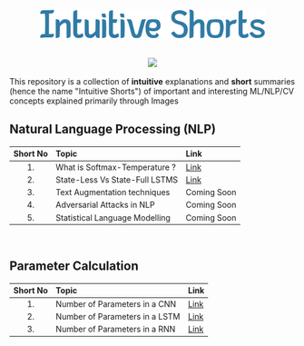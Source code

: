 <p align="center">
  <br>
  <img  src=shorts/docs/logo.png>
  </br>
</p>

<p align="center">
  <br>
  <img  src="https://img.shields.io/badge/Powered%20by-Intuitions-Green.svg">
  </br>
</p>

This repository is a collection of **intuitive** explanations and **short** summaries (hence the name "Intuitive Shorts") of important and interesting ML/NLP/CV concepts explained primarily through Images

## Natural Language Processing (NLP)
| Short No | Topic | Link |
|:---:|:---| :---
| 1. | What is Softmax-Temperature ? | [Link](https://intuitiveshorts.blogspot.com/2020/04/softmax-temperature.html) |
| 2. | State-Less Vs State-Full LSTMS | [Link](https://intuitiveshorts.blogspot.com/2020/04/stateless-vs-statefull-sequence-models.html) |
| 3. | Text Augmentation techniques | Coming Soon |
| 4. | Adversarial Attacks in NLP | Coming Soon |
| 5. | Statistical Language Modelling | Coming Soon |

<br>

## Parameter Calculation
| Short No | Topic | Link |
|:---:|:---|:---|
| 1. | Number of Parameters in a CNN | [Link](https://intuitiveshorts.blogspot.com/2020/07/cnn-parameters.html) |
| 2. | Number of Parameters in a LSTM | [Link](https://intuitiveshorts.blogspot.com/2020/05/lstm-matrix-dimensions-and-parameters.html) |
| 3. | Number of Parameters in a RNN | [Link](https://intuitiveshorts.blogspot.com/2020/05/lstm-parameters.html) |